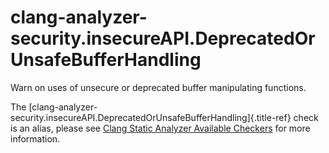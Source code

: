 # clang-analyzer-security.insecureAPI.DeprecatedOrUnsafeBufferHandling

Warn on uses of unsecure or deprecated buffer manipulating functions.

The
[clang-analyzer-security.insecureAPI.DeprecatedOrUnsafeBufferHandling]{.title-ref}
check is an alias, please see [Clang Static Analyzer Available
Checkers](https://clang.llvm.org/docs/analyzer/checkers.html#security-insecureapi-deprecatedorunsafebufferhandling)
for more information.
